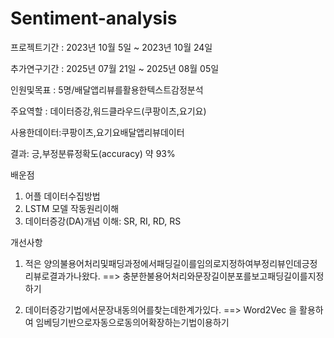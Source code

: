 # Sentiment-analysis

프로젝트기간 : 2023년 10월 5일 ~ 2023년 10월 24일

추가연구기간 : 2025년 07월 21일 ~ 2025년 08월 05일

인원및목표 : 5명/배달앱리뷰를활용한텍스트감정분석

주요역할 : 데이터증강,워드클라우드(쿠팡이츠,요기요)

사용한데이터:쿠팡이츠,요기요배달앱리뷰데이터

결과: 긍,부정분류정확도(accuracy) 약 93%

배운점
1) 어플 데이터수집방법
2) LSTM 모델 작동원리이해
3) 데이터증강(DA)개념 이해: SR, RI, RD, RS
   
개선사항
 1) 적은 양의불용어처리및패딩과정에서패딩길이를임의로지정하여부정리뷰인데긍정리뷰로결과가나왔다.
 ==> 충분한불용어처리와문장길이분포를보고패딩길이를지정하기

 2) 데이터증강기법에서문장내동의어를찾는데한계가있다.
 ==> Word2Vec 을 활용하여 임베딩기반으로자동으로동의어확장하는기법이용하기
